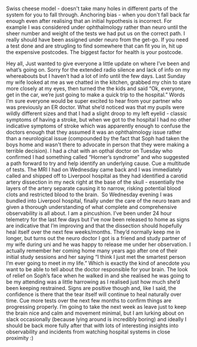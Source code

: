 Swiss cheese model - doesn't take many holes in different parts of the system for you to fall through.
Anchoring bias - when you don't fall back far enough even after realising that an initial hypothesis is incorrect. For example I was considered under ophthalmology rather than neuro until the sheer number and weight of the tests we had put us on the correct path. I really should have been assigned under neuro from the get-go.
If you need a test done and are strugling to find somewhere that can fit you in, hit up the expensive postcodes.
The biggest factor for health is your postcode.


Hey all,
Just wanted to give everyone a little update on where I’ve been and what’s going on. Sorry for the extended radio silence and lack of info on my whereabouts but I haven’t had a lot of info until the few days.
Last Sunday my wife looked at me as we chatted in the kitchen, grabbed my chin to stare more closely at my eyes, then turned the the kids and said “Ok, everyone, get in the car, we’re just going to make a quick trip to the hospital.” Words I’m sure everyone would be super excited to hear from your partner who was previously an ER doctor.
What she’d noticed was that my pupils were wildly different sizes and that I had a slight droop to my left eyelid - classic symptoms of having a stroke, but when we got to the hospital I had no other indicative symptoms  of stroke which was apparently enough to confuse the doctors enough that they assumed it was an ophthalmology issue rather than a neurological issue (compounded by the fact that Soph had taken the boys home and wasn't there to advocate in person that they were making a terrible decision). I had a chat with an opthal doctor on Tuesday who confirmed I had something called “Horner’s syndrome” and who suggested a path forward to try and help identify an underlying cause.
Cue a multitude of tests.
The MRI I had on Wednesday came back and I was immediately called and shipped off to Liverpool hospital as they had identified a carotid artery dissection in my neck right at the base of the skull - essentially the layers of the artery separate causing it to narrow, risking potential blood clots and restricted blood to the brain. 
So Wednesday evening I was bundled into Liverpool hospital, finally under the care of the neuro team and given a thorough understanding of what complete and comprehensive observability is all about. I am a pincushion.
I’ve been under 24 hour telemetry for the last few days but I’ve now been released to home as signs are indicative that I’m improving and that the dissection should hopefully heal itself over the next few weeks/months. They’d normally keep me in longer, but turns out the neuro doctor I got is a friend and study partner of my wife during uni and he was happy to release me under her observation. I actually remember her coming home many years ago after one of their initial study sessions and her saying “I think I just met the smartest person I’m ever going to meet in my life.” Which is exactly the kind of anecdote you want to be able to tell about the doctor responsible for your brain. The look of relief on Soph’s face when he walked in and she realised he was going to be my attending was a little harrowing as I realised just how much she’d been keeping restrained. Signs are positive though and, like I said, the confidence is there that the tear itself will continue to heal naturally over time.
Cue more tests over the next few months to confirm things are progressing properly.
I’m going to take the next week as leave just to keep the brain nice and calm and movement minimal, but I am lurking about on slack occasionally (because lying around is incredibly boring) and ideally I should be back more fully after that with lots of interesting insights into observability and incidents from watching hospital systems in close proximity :)